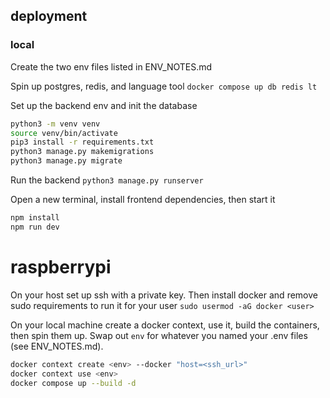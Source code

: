 
## deployment

### local

Create the two env files listed in ENV_NOTES.md

Spin up postgres, redis, and language tool `docker compose up db redis lt`

Set up the backend env and init the database
```sh
python3 -m venv venv
source venv/bin/activate
pip3 install -r requirements.txt
python3 manage.py makemigrations
python3 manage.py migrate
```

Run the backend `python3 manage.py runserver`

Open a new terminal, install frontend dependencies, then start it
```sh
npm install
npm run dev
```

# raspberrypi

On your host set up ssh with a private key. Then install docker and
remove sudo requirements to run it for your user `sudo usermod -aG docker <user>`

On your local machine create a docker context, use it, build the containers,
then spin them up. Swap out `env` for whatever you named your 
.env files (see ENV_NOTES.md).
```sh
docker context create <env> --docker "host=<ssh_url>"
docker context use <env>
docker compose up --build -d
```
